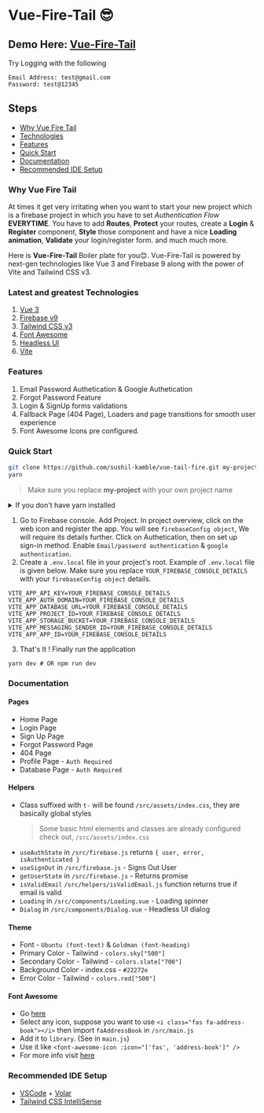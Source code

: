 # Vue-Fire-Tail 😎

## **Demo Here:** [Vue-Fire-Tail](https://vueauthfire.web.app/)

Try Logging with the following

```
Email Address: test@gmail.com
Password: test@12345
```

## Steps

- [Why Vue Fire Tail](#why-vue-fire-tail)
- [Technologies](#latest-and-greatest-technologies)
- [Features](#features)
- [Quick Start](#quick-start)
- [Documentation](#documentation)
- [Recommended IDE Setup](#recommended-ide-setup)

### Why Vue Fire Tail

At times it get very irritating when you want to start your new project which is a firebase project in which you have to set _Authentication Flow_ **EVERYTIME**.
You have to add **Routes**, **Protect** your routes, create a **Login** & **Register** component, **Style** those component and have a nice **Loading animation**,
**Validate** your login/register form. and much much more.

Here is **Vue-Fire-Tail** Boiler plate for you😊. Vue-Fire-Tail is powered by next-gen technologies like Vue 3 and Firebase 9 along with the power of Vite and Tailwind CSS v3.

### Latest and greatest Technologies

1. [Vue 3](https://v3.vuejs.org/)
1. [Firebase v9](https://firebase.google.com/docs/web/modular-upgrade)
1. [Tailwind CSS v3](https://tailwindcss.com/)
1. [Font Awesome](https://github.com/FortAwesome/vue-fontawesome)
1. [Headless UI](https://headlessui.dev/)
1. [Vite](https://vitejs.dev/guide/)

### Features

1. Email Password Authetication & Google Authetication
1. Forgot Password Feature
1. Login & SignUp forms validations
1. Fallback Page (404 Page), Loaders and page transitions for smooth user experience
1. Font Awesome Icons pre configured.

### Quick Start

```bash
git clone https://github.com/sushil-kamble/vue-tail-fire.git my-project
yarn
```

> Make sure you replace **my-project** with your own project name

<details><summary>If you don't have yarn installed</summary>
<p>

```bash
npm i
```

> Remove **yarn.lock** as you will already have **package.lock**

</p>
</details>

1. Go to Firebase console. Add Project. In project overview, click on the web icon and register the app. You will see `firebaseConfig object`, We will require its details further. Click on Authetication, then on set up sign-in method. Enable `Email/password authentication` & `google authentication`.
1. Create a `.env.local` file in your project's root. Example of `.env.local` file is given below. Make sure you replace `YOUR_FIREBASE_CONSOLE_DETAILS` with your `firebaseConfig object` details.

```
VITE_APP_API_KEY=YOUR_FIREBASE_CONSOLE_DETAILS
VITE_APP_AUTH_DOMAIN=YOUR_FIREBASE_CONSOLE_DETAILS
VITE_APP_DATABASE_URL=YOUR_FIREBASE_CONSOLE_DETAILS
VITE_APP_PROJECT_ID=YOUR_FIREBASE_CONSOLE_DETAILS
VITE_APP_STORAGE_BUCKET=YOUR_FIREBASE_CONSOLE_DETAILS
VITE_APP_MESSAGING_SENDER_ID=YOUR_FIREBASE_CONSOLE_DETAILS
VITE_APP_APP_ID=YOUR_FIREBASE_CONSOLE_DETAILS
```

3. That's It ! Finally run the application

```
yarn dev # OR npm run dev
```

### Documentation

#### Pages

- Home Page
- Login Page
- Sign Up Page
- Forgot Password Page
- 404 Page
- Profile Page - `Auth Required`
- Database Page - `Auth Required`

#### Helpers

- Class suffixed with `t-` will be found `/src/assets/index.css`, they are basically global styles
  > Some basic html elements and classes are already configured check out, `/src/assets/index.css`
- `useAuthState` in `/src/firebase.js` returns `{ user, error, isAuthenticated }`
- `useSignOut` in `/src/firebase.js` - Signs Out User
- `getUserState` in `/src/firebase.js` - Returns promise
- `isValidEmail` `/src/helpers/isValidEmail.js` function returns true if email is valid
- `Loading` in `/src/components/Loading.vue` - Loading spinner
- `Dialog` in `/src/components/Dialog.vue` - Headless UI dialog

#### Theme

- Font - `Ubuntu (font-text)` & `Goldman (font-heading)`
- Primary Color - Tailwind - `colors.sky["500"]`
- Secondary Color - Tailwind - `colors.slate["700"]`
- Background Color - index.css - `#22272e`
- Error Color - Tailwind - `colors.red["500"]`

#### Font Awesome

- Go [here](https://fontawesome.com/v5.15/icons?d=gallery&p=2&m=free)
- Select any icon, suppose you want to use `<i class="fas fa-address-book"></i>` then import `faAddressBook` in `/src/main.js`
- Add it to `library`. (See in `main.js`)
- Use it like `<font-awesome-icon :icon="['fas', 'address-book']" />`
- For more info visit [here](https://github.com/FortAwesome/vue-fontawesome)

### Recommended IDE Setup

- [VSCode](https://code.visualstudio.com/) + [Volar](https://marketplace.visualstudio.com/items?itemName=johnsoncodehk.volar)
- [Tailwind CSS IntelliSense](https://marketplace.visualstudio.com/items?itemName=bradlc.vscode-tailwindcss)
